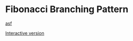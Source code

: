 # Fibonacci Branching Pattern

[asf](./media/fibonacci-branching-pattern.png)

[Interactive version](https://jfinmaniv.shinyapps.io/ninninin/)
